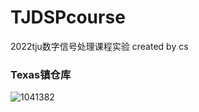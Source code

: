 # TJDSPcourse
2022tju数字信号处理课程实验
created by cs

### Texas镇仓库
![1041382](https://cdn.staticaly.com/gh/thunderbolt215/imagehosting@main/data/1041382.5g9edr0nupo0.webp)

